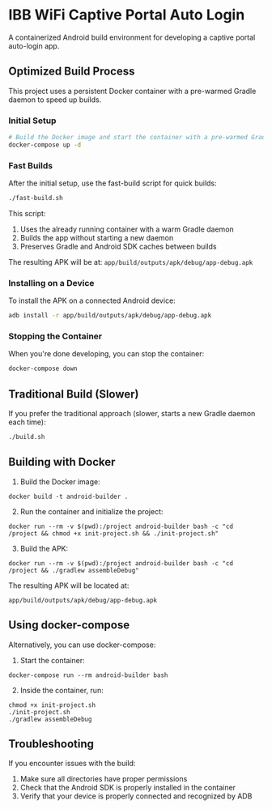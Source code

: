 # IBB WiFi Captive Portal Auto Login

A containerized Android build environment for developing a captive portal auto-login app.

## Optimized Build Process

This project uses a persistent Docker container with a pre-warmed Gradle daemon to speed up builds.

### Initial Setup

```bash
# Build the Docker image and start the container with a pre-warmed Gradle daemon
docker-compose up -d
```

### Fast Builds

After the initial setup, use the fast-build script for quick builds:

```bash
./fast-build.sh
```

This script:
1. Uses the already running container with a warm Gradle daemon
2. Builds the app without starting a new daemon
3. Preserves Gradle and Android SDK caches between builds

The resulting APK will be at: `app/build/outputs/apk/debug/app-debug.apk`

### Installing on a Device

To install the APK on a connected Android device:

```bash
adb install -r app/build/outputs/apk/debug/app-debug.apk
```

### Stopping the Container

When you're done developing, you can stop the container:

```bash
docker-compose down
```

## Traditional Build (Slower)

If you prefer the traditional approach (slower, starts a new Gradle daemon each time):

```bash
./build.sh
```

## Building with Docker

1. Build the Docker image:
```
docker build -t android-builder .
```

2. Run the container and initialize the project:
```
docker run --rm -v $(pwd):/project android-builder bash -c "cd /project && chmod +x init-project.sh && ./init-project.sh"
```

3. Build the APK:
```
docker run --rm -v $(pwd):/project android-builder bash -c "cd /project && ./gradlew assembleDebug"
```

The resulting APK will be located at:
```
app/build/outputs/apk/debug/app-debug.apk
```

## Using docker-compose

Alternatively, you can use docker-compose:

1. Start the container:
```
docker-compose run --rm android-builder bash
```

2. Inside the container, run:
```
chmod +x init-project.sh
./init-project.sh
./gradlew assembleDebug
```

## Troubleshooting

If you encounter issues with the build:

1. Make sure all directories have proper permissions
2. Check that the Android SDK is properly installed in the container
3. Verify that your device is properly connected and recognized by ADB 